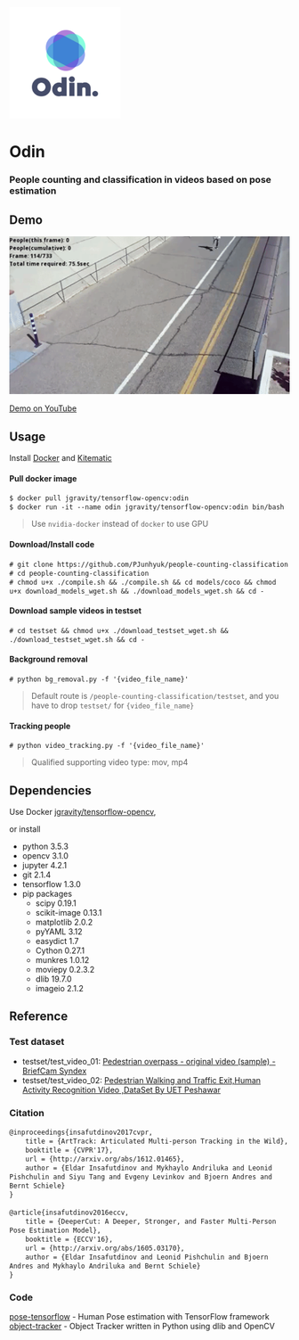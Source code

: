 <img src="/samples/Odin_squared.png" width="200">

# Odin
### People counting and classification in videos based on pose estimation

## Demo
<img src="/samples/sample_results.gif" width="600">  

[Demo on YouTube](http://www.youtube.com/watch?v=5lSUhCjgD7g)

## Usage

Install [Docker](https://docker.com) and [Kitematic](https://kitematic.com/)

#### Pull docker image
```
$ docker pull jgravity/tensorflow-opencv:odin
$ docker run -it --name odin jgravity/tensorflow-opencv:odin bin/bash
```

> Use ```nvidia-docker``` instead of ```docker``` to use GPU

#### Download/Install code
```
# git clone https://github.com/PJunhyuk/people-counting-classification
# cd people-counting-classification
# chmod u+x ./compile.sh && ./compile.sh && cd models/coco && chmod u+x download_models_wget.sh && ./download_models_wget.sh && cd -
```

#### Download sample videos in testset
```
# cd testset && chmod u+x ./download_testset_wget.sh && ./download_testset_wget.sh && cd -
```

#### Background removal
```
# python bg_removal.py -f '{video_file_name}'
```
> Default route is ```/people-counting-classification/testset```, and you have to drop ```testset/``` for ```{video_file_name}```

#### Tracking people
```
# python video_tracking.py -f '{video_file_name}'
```
> Qualified supporting video type: mov, mp4

## Dependencies

Use Docker [jgravity/tensorflow-opencv](https://hub.docker.com/r/jgravity/tensorflow-opencv/),

or install

- python 3.5.3
- opencv 3.1.0
- jupyter 4.2.1
- git 2.1.4
- tensorflow 1.3.0
- pip packages
  - scipy 0.19.1
  - scikit-image 0.13.1
  - matplotlib 2.0.2
  - pyYAML 3.12
  - easydict 1.7
  - Cython 0.27.1
  - munkres 1.0.12
  - moviepy 0.2.3.2
  - dlib 19.7.0
  - imageio 2.1.2

## Reference

### Test dataset
- testset/test_video_01: [Pedestrian overpass - original video (sample) - BriefCam Syndex](https://www.youtube.com/watch?v=aUdKzb4LGJI)
- testset/test_video_02: [Pedestrian Walking and Traffic Exit,Human Activity Recognition Video ,DataSet By UET Peshawar](https://www.youtube.com/watch?v=eZRLm7KK8HA)

### Citation
    @inproceedings{insafutdinov2017cvpr,
	    title = {ArtTrack: Articulated Multi-person Tracking in the Wild},
	    booktitle = {CVPR'17},
	    url = {http://arxiv.org/abs/1612.01465},
	    author = {Eldar Insafutdinov and Mykhaylo Andriluka and Leonid Pishchulin and Siyu Tang and Evgeny Levinkov and Bjoern Andres and Bernt Schiele}
    }

    @article{insafutdinov2016eccv,
        title = {DeeperCut: A Deeper, Stronger, and Faster Multi-Person Pose Estimation Model},
	    booktitle = {ECCV'16},
        url = {http://arxiv.org/abs/1605.03170},
        author = {Eldar Insafutdinov and Leonid Pishchulin and Bjoern Andres and Mykhaylo Andriluka and Bernt Schiele}
    }

### Code
[pose-tensorflow](https://github.com/eldar/pose-tensorflow) - Human Pose estimation with TensorFlow framework  
[object-tracker](https://github.com/bikz05/object-tracker) - Object Tracker written in Python using dlib and OpenCV

